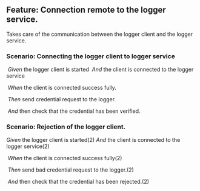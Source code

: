 ## Feature: Connection remote to the logger service.
Takes care of the communication between the logger client and the logger service.


### Scenario: Connecting the logger client to logger service

​    *Given* the logger client is started
​      *And* the client is connected to the logger service

​    *When* the client is connected success fully.

​    *Then* send credential request to the logger.

​      *And* then check that the credential has been verified.


### Scenario: Rejection of the logger client.

  *Given* the logger client is started(2)
      *And* the client is connected to the logger service(2)

​    *When* the client is connected success fully(2)

​    *Then* send bad credential request to the logger.(2)

​      *And* then check that the credential has been rejected.(2)